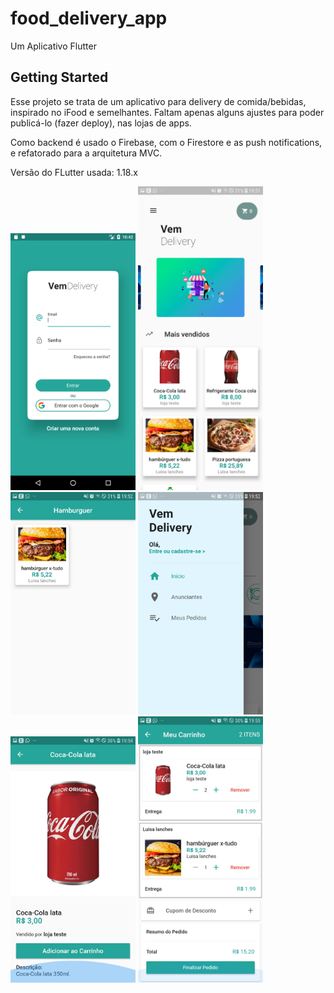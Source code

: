 # food_delivery_app

Um Aplicativo Flutter

## Getting Started

Esse projeto se trata de um aplicativo para delivery de comida/bebidas, inspirado no iFood e semelhantes. Faltam apenas alguns ajustes para poder publicá-lo (fazer deploy), nas lojas de apps.

Como backend é usado o Firebase, com o Firestore e as push notifications, e refatorado para a arquitetura MVC.

Versão do FLutter usada:
1.18.x

<img src="/screenshots/screenshot.png" width="200">  
<img src="/screenshots/screenshot1.jpg" width="200">  
<img src="/screenshots/screenshot2.jpg" width="200">
<img src="/screenshots/screenshot3.jpg" width="200">
<img src="/screenshots/screenshot4.jpg" width="200">
<img src="/screenshots/screenshot5.jpg" width="200">
